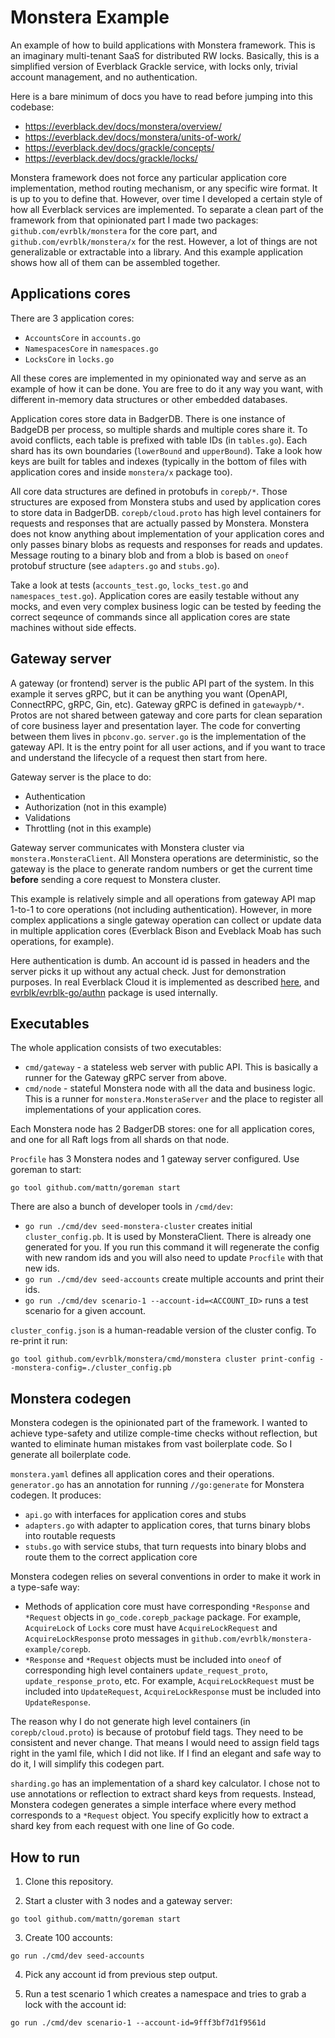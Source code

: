 # Monstera Example

An example of how to build applications with Monstera framework. This is an imaginary multi-tenant SaaS for 
distributed RW locks. Basically, this is a simplified version of Everblack Grackle service, with locks only, 
trivial account management, and no authentication. 

Here is a bare minimum of docs you have to read before jumping into this codebase:

* https://everblack.dev/docs/monstera/overview/
* https://everblack.dev/docs/monstera/units-of-work/
* https://everblack.dev/docs/grackle/concepts/
* https://everblack.dev/docs/grackle/locks/

Monstera framework does not force any particular application core implementation, method routing mechanism, or any 
specific wire format. It is up to you to define that. However, over time I developed a certain style of how all
Everblack services are implemented. To separate a clean part of the framework from that opinionated part I made
two packages: `github.com/evrblk/monstera` for the core part, and `github.com/evrblk/monstera/x` for the rest.
However, a lot of things are not generalizable or extractable into a library. And this example application shows how
all of them can be assembled together.

## Applications cores

There are 3 application cores:

* `AccountsCore` in `accounts.go`
* `NamespacesCore` in `namespaces.go`
* `LocksCore` in `locks.go`

All these cores are implemented in my opinionated way and serve as an example of how it can be done. You are free to
do it any way you want, with different in-memory data structures or other embedded databases.

Application cores store data in BadgerDB. There is one instance of BadgeDB per process, so multiple shards and multiple
cores share it. To avoid conflicts, each table is prefixed with table IDs (in `tables.go`). Each shard has its own 
boundaries (`lowerBound` and `upperBound`). Take a look how keys are built for tables and indexes (typically in the
bottom of files with application cores and inside `monstera/x` package too).

All core data structures are defined in protobufs in `corepb/*`. Those structures are exposed from Monstera stubs
and used by application cores to store data in BadgerDB. `corepb/cloud.proto` has high level containers for requests
and responses that are actually passed by Monstera. Monstera does not know anything about implementation of your
application cores and only passes binary blobs as requests and responses for reads and updates. Message routing to a
binary blob and from a blob is based on `oneof` protobuf structure (see `adapters.go` and `stubs.go`).

Take a look at tests (`accounts_test.go`, `locks_test.go` and `namespaces_test.go`). Application cores are 
easily testable without any mocks, and even very complex business logic can be tested by feeding the correct seqeunce 
of commands since all application cores are state machines without side effects.

## Gateway server

A gateway (or frontend) server is the public API part of the system. In this example it serves gRPC, but it can be
anything you want (OpenAPI, ConnectRPC, gRPC, Gin, etc). Gateway gRPC is defined in `gatewaypb/*`. Protos are not
shared between gateway and core parts for clean separation of core business layer and presentation layer. The code for
converting between them lives in `pbconv.go`. `server.go` is the implementation of the gateway API. It is the entry 
point for all user actions, and if you want to trace and understand the lifecycle of a request then start from here.

Gateway server is the place to do:

* Authentication
* Authorization (not in this example)
* Validations
* Throttling (not in this example)

Gateway server communicates with Monstera cluster via `monstera.MonsteraClient`. All Monstera operations are 
deterministic, so the gateway is the place to generate random numbers or get the current time __before__ sending a core
request to Monstera cluster.

This example is relatively simple and all operations from gateway API map 1-to-1 to core operations (not including 
authentication). However, in more complex applications a single gateway operation can collect or update data in 
multiple application cores (Everblack Bison and Eveblack Moab has such operations, for example).

Here authentication is dumb. An account id is passed in headers and the server picks it up without any actual check. 
Just for demonstration purposes. In real Everblack Cloud it is implemented as described 
[here](https://everblack.dev/docs/api/authentication/), and 
[evrblk/evrblk-go/authn](https://github.com/evrblk/evrblk-go/authn) package is used internally.

## Executables

The whole application consists of two executables:

* `cmd/gateway` - a stateless web server with public API. This is basically a runner for the Gateway gRPC server 
  from above.
* `cmd/node` - stateful Monstera node with all the data and business logic. This is a runner for 
  `monstera.MonsteraServer` and the place to register all implementations of your application cores.

Each Monstera node has 2 BadgerDB stores: one for all application cores, and one for all Raft logs from all shards
on that node.

`Procfile` has 3 Monstera nodes and 1 gateway server configured. Use goreman to start:

```
go tool github.com/mattn/goreman start
```

There are also a bunch of developer tools in `/cmd/dev`:

* `go run ./cmd/dev seed-monstera-cluster` creates initial `cluster_config.pb`. It is used by MonsteraClient. There 
  is already one generated for you. If you run this command it will regenerate the config with new random ids and you 
  will also need to update `Procfile` with that new ids.
* `go run ./cmd/dev seed-accounts` create multiple accounts and print their ids.
* `go run ./cmd/dev scenario-1 --account-id=<ACCOUNT_ID>` runs a test scenario for a given account.

`cluster_config.json` is a human-readable version of the cluster config. To re-print it run:

```
go tool github.com/evrblk/monstera/cmd/monstera cluster print-config --monstera-config=./cluster_config.pb
```

## Monstera codegen

Monstera codegen is the opinionated part of the framework. I wanted to achieve type-safety and utilize comple-time 
checks without reflection, but wanted to eliminate human mistakes from vast boilerplate code. So I generate all 
boilerplate code.

`monstera.yaml` defines all application cores and their operations. `generator.go` has an annotation for running
`//go:generate` for Monstera codegen. It produces:

* `api.go` with interfaces for application cores and stubs
* `adapters.go` with adapter to application cores, that turns binary blobs into routable requests
* `stubs.go` with service stubs, that turn requests into binary blobs and route them to the correct application core

Monstera codegen relies on several conventions in order to make it work in a type-safe way:

* Methods of application core must have corresponding `*Response` and `*Request` objects in `go_code.corepb_package` 
  package. For example, `AcquireLock` of `Locks` core must have `AcquireLockRequest` and `AcquireLockResponse` proto 
  messages in `github.com/evrblk/monstera-example/corepb`.
* `*Response` and `*Request` objects must be included into `oneof` of corresponding high level containers 
  `update_request_proto`, `update_response_proto`, etc. For example, `AcquireLockRequest` must be included into 
  `UpdateRequest`, `AcquireLockResponse` must be included into `UpdateResponse`.

The reason why I do not generate high level containers (in `corepb/cloud.proto`) is because of protobuf field tags.
They need to be consistent and never change. That means I would need to assign field tags right in the yaml file, which
I did not like. If I find an elegant and safe way to do it, I will simplify this codegen part.

`sharding.go` has an implementation of a shard key calculator. I chose not to use annotations or reflection to extract
shard keys from requests. Instead, Monstera codegen generates a simple interface where every  method corresponds to 
a `*Request` object. You specify explicitly how to extract a shard key from each request with one line of Go code.

## How to run

1. Clone this repository.

2. Start a cluster with 3 nodes and a gateway server:

```
go tool github.com/mattn/goreman start
```

3. Create 100 accounts:

```
go run ./cmd/dev seed-accounts
```

4. Pick any account id from previous step output.

5. Run a test scenario 1 which creates a namespace and tries to grab a lock with the account id:

```
go run ./cmd/dev scenario-1 --account-id=9fff3bf7d1f9561d
```

